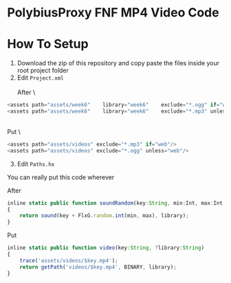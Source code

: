 # PolybiusProxy FNF MP4 Video Code
# How To Setup
  
1. Download the zip of this repository and copy paste the files inside your root project folder
2. Edit `Project.xml` \
\
After \

```js
<assets path="assets/week6"    library="week6"    exclude="*.ogg" if="web"/>
<assets path="assets/week6"    library="week6"    exclude="*.mp3" unless="web"/>
```
\
Put \
```js
<assets path="assets/videos" exclude="*.mp3" if="web"/>
<assets path="assets/videos" exclude="*.ogg" unless="web"/>
```

3. Edit `Paths.hx`

You can really put this code wherever

After
```js	
inline static public function soundRandom(key:String, min:Int, max:Int, ?library:String)
{
	return sound(key + FlxG.random.int(min, max), library);
}
```

Put
```js
inline static public function video(key:String, ?library:String)
{
	trace('assets/videos/$key.mp4');
	return getPath('videos/$key.mp4', BINARY, library);
}
```